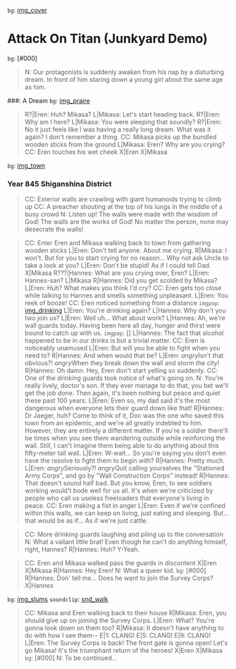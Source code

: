 [img_cover]: <https://getwallpapers.com/wallpaper/full/3/6/7/95105.jpg>
[img_praire]: <https://www.ricedigital.co.uk/wp-content/uploads/2017/11/%C3%B6w%C3%AEi.jpg>
[img_town]: <https://vignette.wikia.nocookie.net/shingekinokyojin/images/c/ca/Trost_anime.png/revision/latest?cb=20170821022042>
[img_slums]: <https://i.pinimg.com/originals/90/27/e0/9027e0aa70b93d7b0c54eadfcf3cb97c.jpg>

[img_drinking]: <https://64.media.tumblr.com/8c72645c2fa332c3a1c0db7e19784280/tumblr_pau01qBS2J1utki6to1_1280.png>

[snd_walk]: <https://freesound.org/data/previews/165/165181_3000652-lq.mp3>

[Eren]: 7447
[Mikasa]: 718
[Armin]: 4579
[Hannes]: 379

`bg`: [img_cover]
# Attack On Titan (Junkyard Demo)

`bg`: [#000]
> N: Our protagonists is suddenly awaken from his nap by a disturbing dream. In front of him staring down a young girl about the same age as him.

###: A Dream
`bg`: [img_praire]
> R?|Eren: Huh? Mikasa?
> L|Mikasa: Let's start heading back.
> R?|Eren: Why am I here?
> L|Mikasa: You were sleeping that soundly?
> R?|Eren: No it just feels like I was having a really long dream. What was it again? I don't remember a thing.
> CC: Mikasa picks up the bundled wooden sticks from the ground
> L|Mikasa: Eren? Why are you crying?
> CC: Eren touches his wet cheek
> X|Eren
> X|Mikasa

`bg`: [img_town]
### Year 845 Shiganshina District
> CC: Exterior walls are crawling with giant humanoids trying to climb up
> CC: A preacher shouting at the top of his lungs in the middle of a busy crowd
> N: Listen up! The walls were made with the wisdom of God! The walls are the works of God! No matter the person, none may desecrate the walls!

> CC: Enter Eren and Mikasa walking back to town from gathering wooden sticks
> L|Eren: Don't tell anyone. About me crying.
> R|Mikasa: I won't. But for you to start crying for no reason... Why not ask Uncle to take a look at you?
> L|Eren: Don't be stupid! As if I could tell Dad.
> X|Mikasa
> R???|Hannes: What are you crying over, Eren?
> L|Eren: Hannes-san?
> L|Mikasa
> R|Hannes: Did you get scolded by Mikasa?
> L|Eren: Huh? What makes you think I'd cry?
> CC: Eren gets too close while talking to Hannes and smells something unpleasant.
> L|Eren: You reek of booze! 
> CC: Eren noticed something from a distance
`imgpop`: [img_drinking]
> L|Eren: You're drinking again?
> L|Hannes: Why don't you two join us?
> L|Eren: Well uh... What about work?
> L|Hannes: Ah, we're wall guards today. Having been here all day, hunger and thirst were bound to catch up with us.
`imgpop`: []
> L|Hannes: The fact that alcohol happened to be in our drinks is but a trivial matter.
> CC: Eren is noticeably unamused
> L|Eren: But will you be able to fight when you need to?
> R|Hannes: And when would that be?
> L|Eren: $angry$Isn't that obvious?! $angry$When they break down the wall and storm the city!
> R|Hannes: Oh damn. Hey, Eren don't start yelling so suddenly.
> CC: One of the drinking guards took notice of what's going on.
> N: You're really lively, doctor's son. If they ever manage to do that, you bet we'll get the job done. Then again, it's been nothing but peace and quiet these past 100 years.
> L|Eren: Even so, my dad said it's the most dangerous when everyone lets their guard down like that!
> R|Hannes: Dr Jaeger, huh? Come to think of it, Doc was the one who saved this town from an epidemic, and we're all greatly indebted to him. However, they are entirely a different matter. If you're a soldier there'll be times when you see them wandering outside while reinforcing the wall. Still, I can't imagine them being able to do anything about this fifty-meter tall wall.
> L|Eren: W-wait... So you're saying you don't even have the resolve to fight them to begin with?
> R|Hannes: Pretty much.
> L|Eren: $angry$Seriously?! $angry$Quit calling yourselves the "Stationed Army Corps", and go by "Wall Construction Corps" instead!
> R|Hannes: That doesn't sound half bad. But you know, Eren, to see soldiers working would't bode well for us all. It's when we're criticized by people who call us useless freeloaders that everyone's living in peace.
> CC: Eren making a fist in anger
> L|Eren: Even if we're confined within this walls, we can keep on living, just eating and sleeping. But... that would be as if... As if we're just cattle.

> CC: More drinking guards laughing and piling up to the conversation
> N: What a valiant little brat! Even though he can't do anything himself, right, Hannes?
> R|Hannes: Huh? Y-Yeah.

> CC: Eren and Mikasa walked pass the guards in discontent
> X|Eren
> X|Mikasa
> R|Hannes: Hey Eren! 
> N: What a queer kid.
`bg`: [#000]
> R|Hannes: Don' tell me... Does he want to join the Survey Corps? 
> X|Hannes

`bg`: [img_slums]
`soundclip`: [snd_walk]
> CC: Mikasa and Eren walking back to their house
> R|Mikasa: Eren, you should give up on joining the Survey Corps.
> L|Eren: What? You're gonna look down on them too?
> R|Mikasa: It doesn't have anything to do with how I see them--
> E|1: CLANG!
> E|5: CLANG!
> E|9: CLANG!
> L|Eren: The Survey Corps is back! The front gate is gonna open! Let's go Mikasa! It's the triumphant return of the heroes!
> X|Eren
> X|Mikasa
`bg`: [#000]
> N: To be continued...
